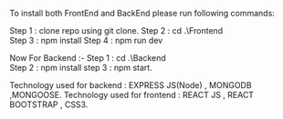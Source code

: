 To install both FrontEnd and BackEnd please run following commands:

Step 1 : clone repo using git clone.
Step 2 : cd .\Frontend\
Step 3 : npm install 
Step 4 : npm run dev

Now For Backend :-
Step 1 : cd .\Backend\
Step 2 : npm install
step 3 : npm start.

Technology used for backend : EXPRESS JS(Node) , MONGODB ,MONGOOSE.
Technology used for frontend : REACT JS , REACT BOOTSTRAP , CSS3.
